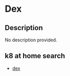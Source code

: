 # Dex

## Description

No description provided.

## k8 at home search

- [dex](https://nanne.dev/k8s-at-home-search/#/dex)
